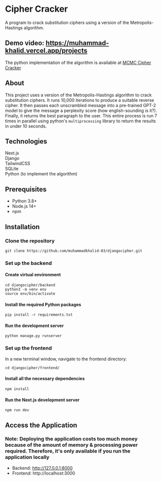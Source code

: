 # Cipher Cracker

A program to crack substitution ciphers using a version of the Metropolis-Hastings algorithm.

## Demo video: https://muhammad-khalid.vercel.app/projects

The python implementation of the algorithm is available at [MCMC Cipher Cracker](https://github.com/muhammadkhalid-03/MCMC-Cipher-Cracker.git)

## About

This project uses a version of the Metropolis-Hastings algorithm to crack substitution ciphers. It runs 10,000 iterations to produce a suitable reverse cipher. It then passes each unscrambled message into a pre-trained GPT-2 model to give the message a perplexity score (how english-sounding is it?). Finally, it returns the best paragraph to the user. This entire process is run 7 times in parallel using python's `multiprocessing` library to return the results in under 10 seconds.

## Technologies

Next.js\
Django\
TailwindCSS\
SQLite\
Python (to implement the algorithm)

## Prerequisites

- Python 3.8+
- Node.js 14+
- npm

## Installation

### Clone the repository

```
git clone https://github.com/muhammadkhalid-03/djangocipher.git
```

### Set up the backend

#### Create virtual environment

```
cd djangocipher/backend
python3 -m venv env
source env/bin/activate
```

#### Install the required Python packages

```
pip install -r requirements.txt
```

#### Run the development server

```
python manage.py runserver
```

### Set up the frontend

In a new terminal window, navigate to the frontend directory:

```
cd djangocipher/frontend/
```

#### Install all the necessary dependencies

```
npm install
```

#### Run the Next.js development server

```
npm run dev
```

## Access the Application

### Note: Deploying the application costs too much money because of the amount of memory & processing power required. Therefore, it's only available if you run the application locally

- Backend: http://127.0.0.1:8000
- Frontend: http://localhost:3000
